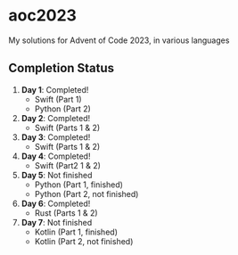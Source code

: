 # aoc2023
 
My solutions for Advent of Code 2023, in various languages

## Completion Status

1. **Day 1**: Completed!
    * Swift (Part 1)
    * Python (Part 2)
2. **Day 2**: Completed!
    * Swift (Parts 1 & 2)
3. **Day 3**: Completed!
    * Swift (Parts 1 & 2)
4. **Day 4**: Completed!
    * Swift (Part2 1 & 2)
5. **Day 5**: Not finished
    * Python (Part 1, finished)
    * Python (Part 2, not finished)
6. **Day 6**: Completed!
    * Rust (Parts 1 & 2)
7. **Day 7**: Not finished
    * Kotlin (Part 1, finished)
    * Kotlin (Part 2, not finished)
    